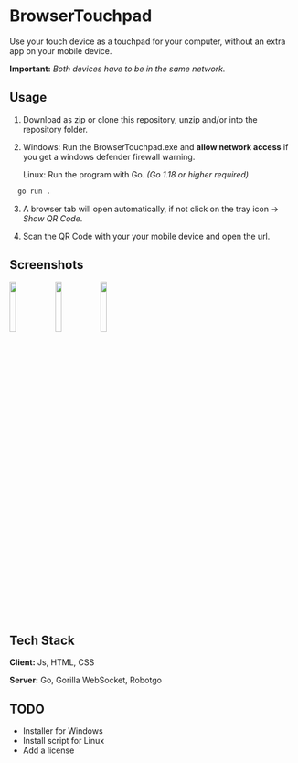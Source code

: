 
# BrowserTouchpad

Use your touch device as a touchpad for your computer, 
without an extra app on your mobile device.

**Important:** *Both devices have to be in the same network.*


## Usage 

1. Download as zip or clone this repository, unzip and/or into the repository folder.

2. Windows: Run the BrowserTouchpad.exe and **allow network access** if you get a windows defender firewall warning.
  
    Linux: Run the program with Go. *(Go 1.18 or higher required)*

```bash
  go run .
```

3. A browser tab will open automatically, if not click on the tray icon -> *Show QR Code*.

4. Scan the QR Code with your your mobile device and open the url.


## Screenshots

<img src="https://github.com/onnbt/BrowserTouchpad/blob/master/screenshots/tray.png" width=15% height=15%>
<img src="https://github.com/onnbt/BrowserTouchpad/blob/master/screenshots/browser.png" width=15% height=15%>
<img src="https://github.com/onnbt/BrowserTouchpad/blob/master/screenshots/mobile.jpg" width=15% height=15%>

## Tech Stack

**Client:** Js, HTML, CSS

**Server:** Go, Gorilla WebSocket, Robotgo


## TODO

- Installer for Windows
- Install script for Linux
- Add a license
